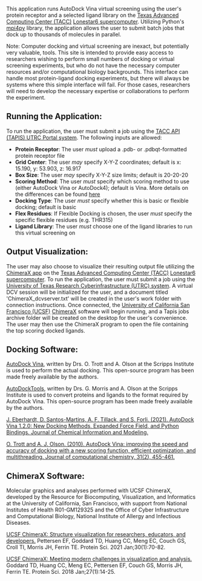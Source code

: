 This application runs AutoDock Vina virtual screening using the user's protein receptor and a selected ligand library on the [Texas Advanced Computing Center (TACC)](https://www.tacc.utexas.edu/) [Lonestar6 supercomputer](https://www.tacc.utexas.edu/systems/lonestar6). Utilizing Python's [mpi4py](https://mpi4py.readthedocs.io/en/stable/) library, the application allows the user to submit batch jobs that dock up to thousands of molecules in parallel.

Note: Computer docking and virtual screening are inexact, but potentially very valuable, tools. This site is intended to provide easy access to researchers wishing to perform small numbers of docking or virtual screening experiments, but who do not have the necessary computer resources and/or computational biology backgrounds. This interface can handle most protein-ligand docking experiments, but there will always be systems where this simple interface will fail. For those cases, researchers will need to develop the necessary expertise or collaborations to perform the experiment.



 Running the Application:
-----------------------

To run the application, the user must submit a job using the [TACC API (TAPIS) UTRC Portal system](https://utrc.tacc.utexas.edu/). The following inputs are allowed:
- __Protein Receptor__: The user _must_ upload a .pdb- or .pdbqt-formatted protein receptor file
- __Grid Center__: The user _may_ specify X-Y-Z coordinates; default is x: 15.190, y: 53.903, z: 16.917
- __Box Size__: The user _may_ specify X-Y-Z size limits; default is 20-20-20
- __Scoring Method__: The user _must_ specify which scoring method to use (either AutoDock Vina or AutoDock4); default is Vina. More details on the differences can be found [here](https://autodock-vina.readthedocs.io/en/latest/faq.html)
- __Docking Type__: The user _must_ specify whether this is basic or flexible docking; default is basic
- __Flex Residues__: If Flexible Docking is chosen, the user _must_ specify the specific flexible residues (e.g. THR315)
- __Ligand Library__: The user _must_ choose one of the ligand libraries to run this virtual screening on


 Output Visualization:
---------------------

The user may also choose to visualize their resulting output file utilizing the [ChimeraX app](https://github.com/tiffanyhuff/ChimeraXApp) on the [Texas Advanced Computing Center (TACC)](https://www.tacc.utexas.edu/) [Lonestar6 supercomputer](https://www.tacc.utexas.edu/systems/lonestar6). To run the application, the user must submit a job using the [University of Texas Research Cyberinfrastructure (UTRC) system](https://utrc.tacc.utexas.edu/). A virtual DCV session will be initialized for the user, and a document titled 'ChimeraX_dcvserver.txt' will be created in the user's work folder with connection instructions. Once connected, the [University of California San Francisco (UCSF)](https://www.ucsf.edu/) [ChimeraX](https://www.cgl.ucsf.edu/chimerax/) software will begin running, and a Tapis jobs archive folder will be created on the desktop for the user's convenience. The user may then use the ChimeraX program to open the file containing the top scoring docked ligands.

 Docking Software:
---------------------

[AutoDock Vina](http://vina.scripps.edu/), written by Drs. O. Trott and A. Olson at the Scripps Institute is used to perform the actual docking. This open-source program has been made freely available by the authors.

[AutoDockTools](http://autodock.scripps.edu/resources/adt/index_html/), written by Drs. G. Morris and A. Olson at the Scripps Institute is used to convert proteins and ligands to the format required by AutoDock Vina. This open-source program has been made freely available by the authors.

[J. Eberhardt, D. Santos-Martins, A. F. Tillack, and S. Forli. (2021). AutoDock Vina 1.2.0: New Docking Methods, Expanded Force Field, and Python Bindings. Journal of Chemical Information and Modeling.](https://pubs.acs.org/doi/10.1021/acs.jcim.1c00203)

[O. Trott and A. J. Olson. (2010). AutoDock Vina: improving the speed and accuracy of docking with a new scoring function, efficient optimization, and multithreading. Journal of computational chemistry, 31(2), 455-461.](https://onlinelibrary.wiley.com/doi/10.1002/jcc.21334)

ChimeraX Software:
---------------------

Molecular graphics and analyses performed with UCSF ChimeraX, developed by the Resource for Biocomputing, Visualization, and Informatics at the University of California, San Francisco, with support from National Institutes of Health R01-GM129325 and the Office of Cyber Infrastructure and Computational Biology, National Institute of Allergy and Infectious Diseases.

[UCSF ChimeraX: Structure visualization for researchers, educators, and developers.](https://pubmed.ncbi.nlm.nih.gov/32881101/) Pettersen EF, Goddard TD, Huang CC, Meng EC, Couch GS, Croll TI, Morris JH, Ferrin TE. Protein Sci. 2021 Jan;30(1):70-82.

[UCSF ChimeraX: Meeting modern challenges in visualization and analysis.](https://pubmed.ncbi.nlm.nih.gov/28710774/) Goddard TD, Huang CC, Meng EC, Pettersen EF, Couch GS, Morris JH, Ferrin TE. Protein Sci. 2018 Jan;27(1):14-25.